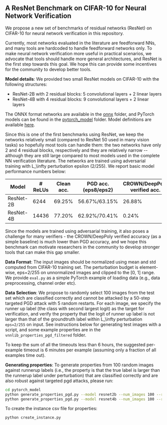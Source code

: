 A ResNet Benchmark on CIFAR-10 for Neural Network Verification
-----

We propose a new set of benchmarks of residual networks (ResNet) on CIFAR-10
for neural network verification in this repository.

Currently, most networks evaluated in the literature are feedforward NNs, and
many tools are hardcoded to handle feedforward networks only. To make neural
network verification more useful in practical scenarios, we advocate that tools
should handle more general architectures, and ResNet is the first step towards
this goal. We hope this can provide some incentives for the community to
develop better tools.

**Model details**: We provided two small ResNet models on CIFAR-10 with the following structures:

- ResNet-2B with 2 residual blocks: 5 convolutional layers + 2 linear layers
- ResNet-4B with 4 residual blocks: 9 convolutional layers + 2 linear layers

The ONNX format networks are available in the [onnx](onnx/) folder, and PyTorch models
can be found in the [pytorch_model](pytorch_model) folder. Model definitions
are available [here](pytorch_model/resnet.py).

Since this is one of the first benchmarks using ResNet, we keep the networks
relatively small (compared to ResNet 50 used in many vision tasks) so hopefully
most tools can handle them: the two networks have only 2 and 4 residual blocks,
respectively and they are relatively narrow -- although they are still large
compared to most models used in the complete NN verification literature. The
networks are trained using adversarial training with L_\infty perturbation
epsilon (2/255). We report basic model performance numbers below:

| Model      | # ReLUs | Clean acc. | PGD acc.(eps8/eps2) | CROWN/DeepPoly verified acc. |
|------------|---------|------------|---------------------|------------------------------|
| ResNet-2B  |   6244  |    69.25%  |    56.67%/63.15%    |   26.88%                     |
| ResNet-4B  |  14436  |    77.20%  |    62.92%/70.41%    |    0.24%                     |

Since the models are trained using adversarial training, it also poses a
challenge for many verifiers - the CROWN/DeepPoly verified accuracy (as a
simple baseline) is much lower than PGD accuracy, and we hope this benchmark
can motivate researchers in the community to develop stronger tools that can
make this gap smaller.

**Data Format**: The input images should be normalized using mean and std
computed from CIFAR-10 training set. The perturbation budget is element-wise,
eps=2/255 on unnormalized images and clipped to the [0, 1] range. We provide
`eval.py` as a simple PyTorch example of loading data (e.g., data
preprocessing, channel order etc).

**Data Selection**: We propose to randomly select 100 images from the test set
which are classified correctly and cannot be attacked by a 50-step targeted PGD
attack with 5 random restarts.  For each image, we specify the runner up label
(the class with second largest logit) as the target for verification, and
verify the property that the logit of runner up label is not larger than that
of the groundtruth label within L_\infty perturbation `eps=2/255` on input. See
instructions below for generating test images with a script, and some example
properties are in the `vnnlib_properties_pgd_filtered` folder.

To keep the sum of all the timeouts less than 6 hours, the suggested
per-example timeout is 6 minutes per example (assuming only a fraction of all
examples time out).


**Generating properties**: To generate properties from 100 random images
against runnerup labels (i.e., the property is that the true label is larger
than the runnerup label under perturbation) that are classified correctly and
are also robust against targeted pgd attacks, please run:

```bash
cd pytorch_model
python generate_properties_pgd.py --model resnet2b --num_images 100 --random True --epsilons '2/255'
python generate_properties_pgd.py --model resnet4b --num_images 100 --random True --epsilons '1/255'
```

To create the instance csv file for properties:
```bash
python create_instance.py
```

